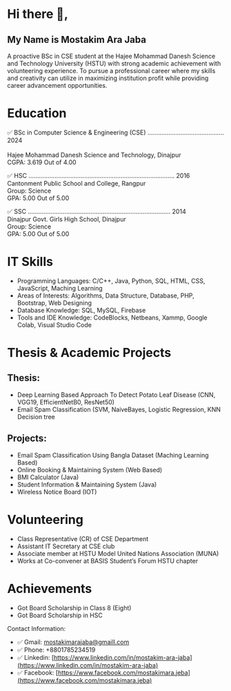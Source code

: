 # Hi there 👋, 
## My Name is Mostakim Ara Jaba

A proactive BSc in CSE student at the Hajee Mohammad Danesh Science and Technology University (HSTU) with strong academic achievement with volunteering experience. To pursue a professional career where my skills and creativity can utilize in maximizing institution profit while providing career advancement opportunities.

# Education 
✅ BSc in Computer Science & Engineering (CSE)  ............................................ 2024 <br>                                 
    Hajee Mohammad Danesh Science and Technology, Dinajpur <br>
    CGPA: 3.619 Out of 4.00
  
✅ HSC  .................................................................................... 2016 <br>
    Cantonment Public School and College, Rangpur <br> 
    Group: Science <br>
    GPA: 5.00 Out of 5.00<br>
	
✅ SSC   ..................................................................................  2014 <br>
    Dinajpur Govt. Girls High School, Dinajpur<br>
    Group: Science<br>
    GPA: 5.00 Out of 5.00

# IT Skills
- 	 Programming Languages: C/C++, Java, Python, SQL, HTML, CSS,  JavaScript, Maching Learning
- 	 Areas of Interests: Algorithms, Data Structure, Database,  PHP, Bootstrap, Web Designing
- 	 Database Knowledge: SQL, MySQL, Firebase
- 	 Tools and IDE Knowledge: CodeBlocks, Netbeans, Xammp, Google Colab, Visual Studio Code
# Thesis & Academic Projects

## Thesis:
- 	Deep Learning Based Approach To Detect Potato Leaf Disease (CNN, VGG19, EfficientNetB0, ResNet50)
- 	Email Spam Classification (SVM, NaiveBayes, Logistic Regression, KNN Decision tree
     
## Projects:
- 	Email Spam Classification Using Bangla Dataset (Maching Learning Based)
- 	Online Booking & Maintaining System (Web Based)	
- 	BMI Calculator (Java)
- 	Student Information & Maintaining System (Java)
- 	Wireless Notice Board (IOT)

# Volunteering
- 	Class Representative (CR) of CSE Department
- 	Assistant IT Secretary at CSE club
- 	Associate member at HSTU Model United Nations Association (MUNA)
- 	Works at Co-convener at BASIS Student’s Forum HSTU chapter

# Achievements
- 	Got Board Scholarship in Class 8 (Eight) 
- 	Got Board Scholarship in HSC 

Contact Information:
- ✅ Gmail: mostakimarajaba@gmaill.com
- ✅ Phone: +8801785234519
- ✅ Linkedin: [https://www.linkedin.com/in/mostakim-ara-jaba](https://www.linkedin.com/in/mostakim-ara-jaba)
- ✅ Facebook: [https://www.facebook.com/mostakimara.jeba](https://www.facebook.com/mostakimara.jeba)
